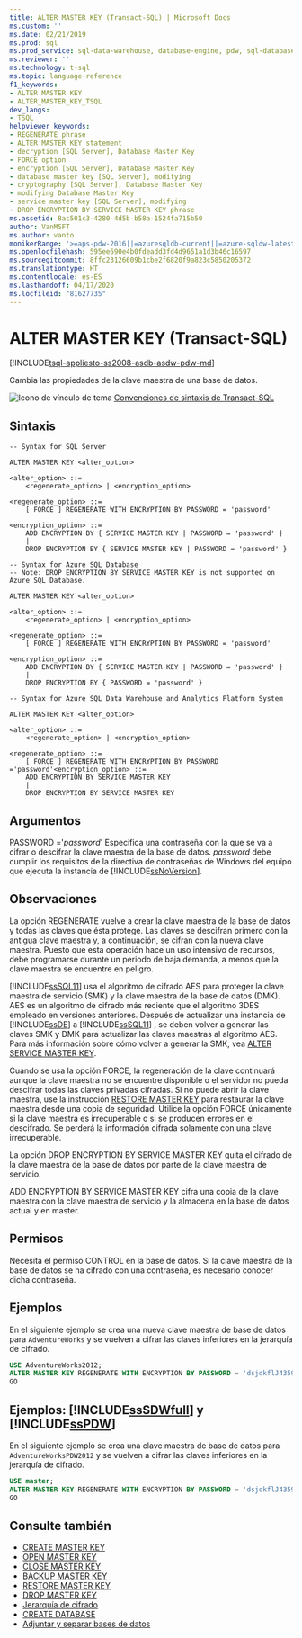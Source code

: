 ```yaml
---
title: ALTER MASTER KEY (Transact-SQL) | Microsoft Docs
ms.custom: ''
ms.date: 02/21/2019
ms.prod: sql
ms.prod_service: sql-data-warehouse, database-engine, pdw, sql-database
ms.reviewer: ''
ms.technology: t-sql
ms.topic: language-reference
f1_keywords:
- ALTER MASTER KEY
- ALTER_MASTER_KEY_TSQL
dev_langs:
- TSQL
helpviewer_keywords:
- REGENERATE phrase
- ALTER MASTER KEY statement
- decryption [SQL Server], Database Master Key
- FORCE option
- encryption [SQL Server], Database Master Key
- database master key [SQL Server], modifying
- cryptography [SQL Server], Database Master Key
- modifying Database Master Key
- service master key [SQL Server], modifying
- DROP ENCRYPTION BY SERVICE MASTER KEY phrase
ms.assetid: 8ac501c3-4280-4d5b-b58a-1524fa715b50
author: VanMSFT
ms.author: vanto
monikerRange: '>=aps-pdw-2016||=azuresqldb-current||=azure-sqldw-latest||>=sql-server-2016||=sqlallproducts-allversions||>=sql-server-linux-2017||=azuresqldb-mi-current'
ms.openlocfilehash: 595ee690e4b0fdeadd3fd4d9651a1d3b46c16597
ms.sourcegitcommit: 8ffc23126609b1cbe2f6820f9a823c5850205372
ms.translationtype: HT
ms.contentlocale: es-ES
ms.lasthandoff: 04/17/2020
ms.locfileid: "81627735"
---
```

# <a name="alter-master-key-transact-sql"></a>ALTER MASTER KEY (Transact-SQL)

[!INCLUDE[tsql-appliesto-ss2008-asdb-asdw-pdw-md](../../includes/tsql-appliesto-ss2008-all-md.md)]

Cambia las propiedades de la clave maestra de una base de datos.

![Icono de vínculo de tema](../../database-engine/configure-windows/media/topic-link.gif "Icono de vínculo de tema") [Convenciones de sintaxis de Transact-SQL](../../t-sql/language-elements/transact-sql-syntax-conventions-transact-sql.md)

## <a name="syntax"></a>Sintaxis

```syntaxsql
-- Syntax for SQL Server

ALTER MASTER KEY <alter_option>

<alter_option> ::=
    <regenerate_option> | <encryption_option>

<regenerate_option> ::=
    [ FORCE ] REGENERATE WITH ENCRYPTION BY PASSWORD = 'password'

<encryption_option> ::=
    ADD ENCRYPTION BY { SERVICE MASTER KEY | PASSWORD = 'password' }
    |
    DROP ENCRYPTION BY { SERVICE MASTER KEY | PASSWORD = 'password' }
```

```syntaxsql
-- Syntax for Azure SQL Database
-- Note: DROP ENCRYPTION BY SERVICE MASTER KEY is not supported on Azure SQL Database.

ALTER MASTER KEY <alter_option>

<alter_option> ::=
    <regenerate_option> | <encryption_option>

<regenerate_option> ::=
    [ FORCE ] REGENERATE WITH ENCRYPTION BY PASSWORD = 'password'

<encryption_option> ::=
    ADD ENCRYPTION BY { SERVICE MASTER KEY | PASSWORD = 'password' }
    |
    DROP ENCRYPTION BY { PASSWORD = 'password' }
```

```syntaxsql
-- Syntax for Azure SQL Data Warehouse and Analytics Platform System

ALTER MASTER KEY <alter_option>

<alter_option> ::=
    <regenerate_option> | <encryption_option>

<regenerate_option> ::=
    [ FORCE ] REGENERATE WITH ENCRYPTION BY PASSWORD ='password'<encryption_option> ::=
    ADD ENCRYPTION BY SERVICE MASTER KEY
    |
    DROP ENCRYPTION BY SERVICE MASTER KEY
```

## <a name="arguments"></a>Argumentos

PASSWORD ='*password*' Especifica una contraseña con la que se va a cifrar o descifrar la clave maestra de la base de datos. *password* debe cumplir los requisitos de la directiva de contraseñas de Windows del equipo que ejecuta la instancia de [!INCLUDE[ssNoVersion](../../includes/ssnoversion-md.md)].

## <a name="remarks"></a>Observaciones

La opción REGENERATE vuelve a crear la clave maestra de la base de datos y todas las claves que ésta protege. Las claves se descifran primero con la antigua clave maestra y, a continuación, se cifran con la nueva clave maestra. Puesto que esta operación hace un uso intensivo de recursos, debe programarse durante un periodo de baja demanda, a menos que la clave maestra se encuentre en peligro.

[!INCLUDE[ssSQL11](../../includes/sssql11-md.md)] usa el algoritmo de cifrado AES para proteger la clave maestra de servicio (SMK) y la clave maestra de la base de datos (DMK). AES es un algoritmo de cifrado más reciente que el algoritmo 3DES empleado en versiones anteriores. Después de actualizar una instancia de [!INCLUDE[ssDE](../../includes/ssde-md.md)] a [!INCLUDE[ssSQL11](../../includes/sssql11-md.md)] , se deben volver a generar las claves SMK y DMK para actualizar las claves maestras al algoritmo AES. Para más información sobre cómo volver a generar la SMK, vea [ALTER SERVICE MASTER KEY](../../t-sql/statements/alter-service-master-key-transact-sql.md).

Cuando se usa la opción FORCE, la regeneración de la clave continuará aunque la clave maestra no se encuentre disponible o el servidor no pueda descifrar todas las claves privadas cifradas. Si no puede abrir la clave maestra, use la instrucción [RESTORE MASTER KEY](../../t-sql/statements/restore-master-key-transact-sql.md) para restaurar la clave maestra desde una copia de seguridad. Utilice la opción FORCE únicamente si la clave maestra es irrecuperable o si se producen errores en el descifrado. Se perderá la información cifrada solamente con una clave irrecuperable.

La opción DROP ENCRYPTION BY SERVICE MASTER KEY quita el cifrado de la clave maestra de la base de datos por parte de la clave maestra de servicio.

ADD ENCRYPTION BY SERVICE MASTER KEY cifra una copia de la clave maestra con la clave maestra de servicio y la almacena en la base de datos actual y en master.

## <a name="permissions"></a>Permisos

Necesita el permiso CONTROL en la base de datos. Si la clave maestra de la base de datos se ha cifrado con una contraseña, es necesario conocer dicha contraseña.

## <a name="examples"></a>Ejemplos

En el siguiente ejemplo se crea una nueva clave maestra de base de datos para `AdventureWorks` y se vuelven a cifrar las claves inferiores en la jerarquía de cifrado.

```sql
USE AdventureWorks2012;
ALTER MASTER KEY REGENERATE WITH ENCRYPTION BY PASSWORD = 'dsjdkflJ435907NnmM#sX003';
GO
```

## <a name="examples-sssdwfull-and-sspdw"></a>Ejemplos: [!INCLUDE[ssSDWfull](../../includes/sssdwfull-md.md)] y [!INCLUDE[ssPDW](../../includes/sspdw-md.md)]

En el siguiente ejemplo se crea una clave maestra de base de datos para `AdventureWorksPDW2012` y se vuelven a cifrar las claves inferiores en la jerarquía de cifrado.

```sql
USE master;
ALTER MASTER KEY REGENERATE WITH ENCRYPTION BY PASSWORD = 'dsjdkflJ435907NnmM#sX003';
GO
```

## <a name="see-also"></a>Consulte también

- [CREATE MASTER KEY](../../t-sql/statements/create-master-key-transact-sql.md)
- [OPEN MASTER KEY](../../t-sql/statements/open-master-key-transact-sql.md)
- [CLOSE MASTER KEY](../../t-sql/statements/close-master-key-transact-sql.md)
- [BACKUP MASTER KEY](../../t-sql/statements/backup-master-key-transact-sql.md)
- [RESTORE MASTER KEY](../../t-sql/statements/restore-master-key-transact-sql.md)
- [DROP MASTER KEY](../../t-sql/statements/drop-master-key-transact-sql.md)
- [Jerarquía de cifrado](../../relational-databases/security/encryption/encryption-hierarchy.md)
- [CREATE DATABASE](../../t-sql/statements/create-database-transact-sql.md?view=sql-server-2017)
- [Adjuntar y separar bases de datos](../../relational-databases/databases/database-detach-and-attach-sql-server.md)
